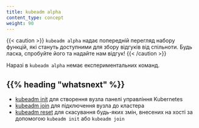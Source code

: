 ```yaml
---
title: kubeadm alpha
content_type: concept
weight: 90
---
```


{{< caution >}}
`kubeadm alpha` надає попередній перегляд набору функцій, які стануть доступними для збору відгуків від спільноти. Будь ласка, спробуйте його та надайте нам відгук!
{{< /caution >}}

Наразі в `kubeadm alpha` немає експериментальних команд.

## {{% heading "whatsnext" %}}

* [kubeadm init](/uk/docs/reference/setup-tools/kubeadm/kubeadm-init/) для створення вузла панелі управління Kubernetes
* [kubeadm join](/uk/docs/reference/setup-tools/kubeadm/kubeadm-join/) для підключення вузла до кластера
* [kubeadm reset](/uk/docs/reference/setup-tools/kubeadm/kubeadm-reset/) для скасування будь-яких змін, внесених на хості за допомогою `kubeadm init` або `kubeadm join`
